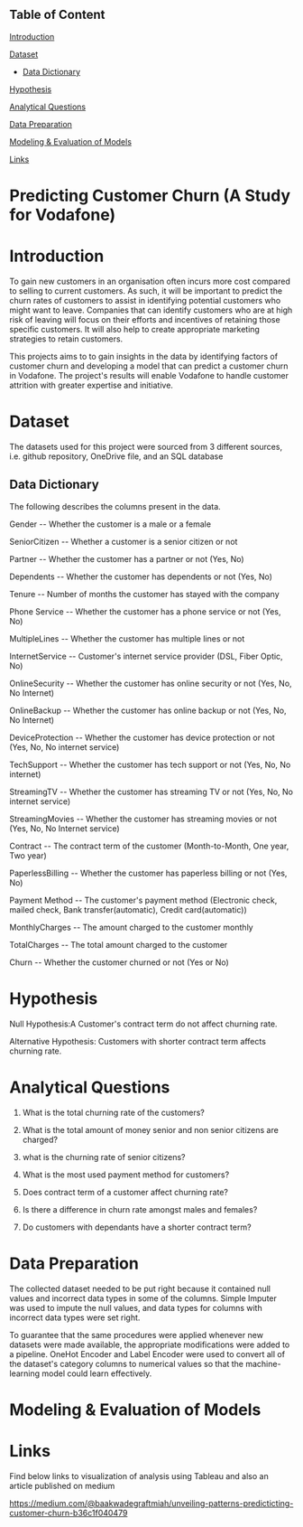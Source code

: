 ## Table of Content
[Introduction](#introduction)

[Dataset](#dataset)
* [Data Dictionary](#data-dictionary)

[Hypothesis](#hypothesis)

[Analytical Questions](#analytical-questions)

[Data Preparation](#data-preparation)

[Modeling & Evaluation of Models](#modeling--evaluation-of-models)

[Links](#links)

# Predicting Customer Churn (A Study for Vodafone)
# Introduction
To gain new customers in an organisation often incurs more cost compared to selling to current customers. As such, it will be important to predict the churn rates of customers to assist in identifying potential customers who might want to leave. Companies that can identify customers who are at high risk of leaving will focus on their efforts and incentives of retaining those specific customers. It will also help to create appropriate marketing strategies to retain customers.

This projects aims to to gain insights in the data by identifying factors of customer churn and developing a model that can predict a customer churn in Vodafone.
The project's results will enable Vodafone to handle customer attrition with greater expertise and initiative.

# Dataset
The datasets used for this project were sourced from 3 different sources, i.e. github repository, OneDrive file, and an SQL database

<h2>Data Dictionary</h2>

The following describes the columns present in the data.

Gender -- Whether the customer is a male or a female

SeniorCitizen -- Whether a customer is a senior citizen or not

Partner -- Whether the customer has a partner or not (Yes, No)

Dependents -- Whether the customer has dependents or not (Yes, No)

Tenure -- Number of months the customer has stayed with the company

Phone Service -- Whether the customer has a phone service or not (Yes, No)

MultipleLines -- Whether the customer has multiple lines or not

InternetService -- Customer's internet service provider (DSL, Fiber Optic, No)

OnlineSecurity -- Whether the customer has online security or not (Yes, No, No Internet)

OnlineBackup -- Whether the customer has online backup or not (Yes, No, No Internet)

DeviceProtection -- Whether the customer has device protection or not (Yes, No, No internet service)

TechSupport -- Whether the customer has tech support or not (Yes, No, No internet)

StreamingTV -- Whether the customer has streaming TV or not (Yes, No, No internet service)

StreamingMovies -- Whether the customer has streaming movies or not (Yes, No, No Internet service)

Contract -- The contract term of the customer (Month-to-Month, One year, Two year)

PaperlessBilling -- Whether the customer has paperless billing or not (Yes, No)

Payment Method -- The customer's payment method (Electronic check, mailed check, Bank transfer(automatic), Credit card(automatic))

MonthlyCharges -- The amount charged to the customer monthly

TotalCharges -- The total amount charged to the customer

Churn -- Whether the customer churned or not (Yes or No)


# Hypothesis
Null Hypothesis:A  Customer's contract term do not affect churning rate.

Alternative Hypothesis: Customers with shorter contract term affects churning rate.

# Analytical Questions
1. What is the total churning rate of the customers?
 
2. What is the total amount of money senior and non senior citizens are charged? 

3. what is the churning rate of senior citizens?

4. What is the most used payment method for customers?

5. Does contract term of a customer affect churning rate?

6. Is there a difference in churn rate amongst males and females?

7. Do customers with dependants have a shorter contract term?

# Data Preparation
The collected dataset needed to be put right because it contained null values and incorrect data types in some of the columns. Simple Imputer was used to impute the null values, and data types for columns with incorrect data types were set right.

To guarantee that the same procedures were applied whenever new datasets were made available, the appropriate modifications were added to a pipeline. OneHot Encoder and Label Encoder were used to convert all of the dataset's category columns to numerical values so that the machine-learning model could learn effectively.

# Modeling & Evaluation of Models



# Links
Find below links to visualization of analysis using Tableau and also an article published on medium

https://medium.com/@baakwadegraftmiah/unveiling-patterns-predicticting-customer-churn-b36c1f040479

